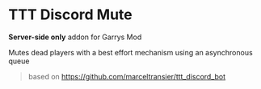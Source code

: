 # TTT Discord Mute

**Server-side only** addon for Garrys Mod

Mutes dead players with a best effort mechanism using an asynchronous queue

> based on https://github.com/marceltransier/ttt_discord_bot
